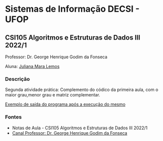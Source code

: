# Sistemas de Informação DECSI - UFOP
## CSI105 Algoritmos e Estruturas de Dados III 2022/1

Professor: Dr. George Henrique Godim da Fonseca

Aluna: [Juliana Mara Lemos](https://github.com/julianamlemos)

### Descrição
Segunda atividade prática:
Complemento do códico da primeira aula, com o maior grau,menor grau e matriz complementar.

[Exemplo de saída do programa após a execução do mesmo](https://github.com/julianamlemos/AEDS_III_2022.1/Aula_Prática_2/saída.PNG)

### Fontes
- Notas de Aula - CSI105 Algoritmos e Estruturas de Dados III 2022/1
- [Canal Professor: Dr. George Henrique Godim da Fonseca ](https://www.youtube.com/playlist?list=PLsfh2zkrGs9lf7im2y6ZDlbIrspKBdVD3)
